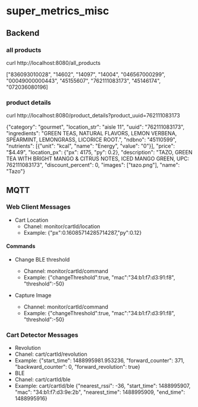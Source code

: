 # super_metrics_misc

## Backend

### all products

curl http://localhost:8080/all_products

["836093010028", "14602", "14097", "14004", "046567000299", "00049000000443", "45155607", "762111083173", "45146174", "072036080196]

### product details

curl http://localhost:8080/product_details?product_uuid=762111083173

{"category": "gourmet", "location_str": "aisle 11", "uuid": "762111083173", "ingredients": "GREEN TEAS, NATURAL FLAVORS, LEMON VERBENA, SPEARMINT, LEMONGRASS, LICORICE ROOT.", "ndbno": "45110599", "nutrients": [{"unit": "kcal", "name": "Energy", "value": "0"}], "price": "$4.49", "location_px": {"px": 4175, "py": 0.2}, "description": "TAZO, GREEN TEA WITH BRIGHT MANGO & CITRUS NOTES, ICED MANGO GREEN, UPC: 762111083173", "discount_percent": 0, "images": ["tazo.png"], "name": "Tazo"}


## MQTT

### Web Client Messages

* Cart Location
  * Chanel: monitor/cartId/location
  * Example: {"px":0.16085714285714287,"py":0.12}

#### Commands

* Change BLE threshold
  * Channel: monitor/cartId/command
  * Example: {"changeThreshold":true, "mac":"34:b1:f7:d3:91:f8", "threshold":-50}

* Capture Image
  * Channel: monitor/cartId/command
  * Example: {"changeThreshold":true, "mac":"34:b1:f7:d3:91:f8", "threshold":-50}

### Cart Detector Messages

* Revolution
 * Chanel: cart/cartId/revolution
 * Example: {"start_time": 1488995981.953236, "forward_counter": 371, "backward_counter": 0, "forward_revolution": true}  
* BLE
 * Chanel: cart/cartId/ble
 * Example: cart/cartId/ble {"nearest_rssi": -36, "start_time": 1488995907, "mac": "34:b1:f7:d3:9e:2b", "nearest_time": 1488995909, "end_time": 1488995916}
